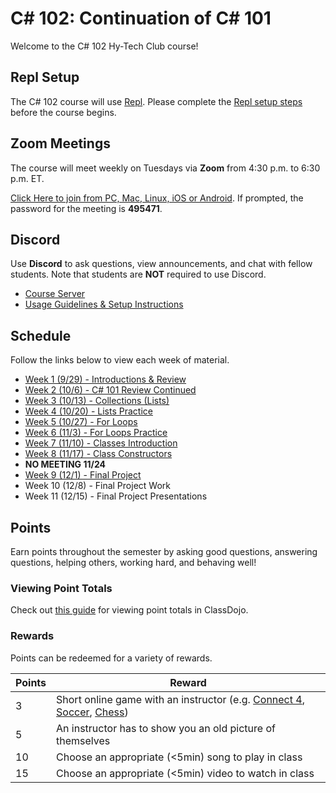 # <span>C# 102: Continuation of C# 101</span>
Welcome to the C# 102 Hy-Tech Club course!

## Repl Setup
The C# 102 course will use [Repl](https://repl.it). Please complete the [Repl setup steps](ReplSetup.md) before the course begins.

## Zoom Meetings
The course will meet weekly on Tuesdays via **Zoom** from 4:30 p.m. to 6:30 p.m. ET.

[Click Here to join from PC, Mac, Linux, iOS or Android](https://hyland.zoom.us/j/97475797538?pwd=SHNzaHJNL3NTTkI2QU96ZzVkOUNDZz09). If prompted, the password for the meeting is **495471**.

## Discord
Use **Discord** to ask questions, view announcements, and chat with fellow students. Note that students are **NOT** required to use Discord.

- [Course Server](https://discord.com/channels/755095284224360561/)
- [Usage Guidelines & Setup Instructions](https://hylandtechclub.com/DiscordUse)

## Schedule
Follow the links below to view each week of material.

- [Week 1 (9/29) - Introductions & Review](Cs101Review/StudentDesc.md)
- [Week 2 (10/6) - C# 101 Review Continued](Cs101ReviewPart2/StudentDesc.md)
- [Week 3 (10/13) - Collections (Lists)](Collections/StudentDesc.md)
- [Week 4 (10/20) - Lists Practice](Collections/ListsPractice.md)
- [Week 5 (10/27) - For Loops](ForLoops/StudentDesc.md)
- [Week 6 (11/3) - For Loops Practice](ForLoops/Practice.md)
- [Week 7 (11/10) - Classes Introduction](Classes/StudentDesc.md)
- [Week 8 (11/17) - Class Constructors](ClassConstructors/StudentDesc.md)
- **NO MEETING 11/24**
- [Week 9 (12/1) - Final Project](FinalProject/FinalProject.md)
- Week 10 (12/8) - Final Project Work
- Week 11 (12/15) - Final Project Presentations

## Points
Earn points throughout the semester by asking good questions, answering questions, helping others, working hard, and behaving well!

### Viewing Point Totals
Check out [this guide](https://hylandtechclub.com/ClassDojoPoints) for viewing point totals in ClassDojo.

### Rewards
Points can be redeemed for a variety of rewards.

| Points | Reward |
| -- | -- |
| 3 | Short online game with an instructor (e.g. [Connect 4](https://www.mathsisfun.com/games/connect4.html), [Soccer](https://www.agame.com/game/1-on-1-soccer-classic), [Chess](https://lichess.org/setup/friend)) |
| 5 | An instructor has to show you an old picture of themselves |
| 10 | Choose an appropriate (<5min) song to play in class |
| 15 | Choose an appropriate (<5min) video to watch in class |